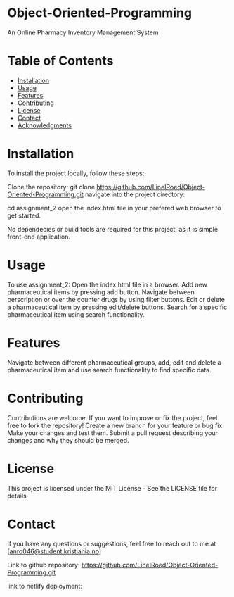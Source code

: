 # Object-Oriented-Programming
An Online Pharmacy Inventory Management System

# Table of Contents
- [Installation](#installation)
- [Usage](#usage)
- [Features](#features)
- [Contributing](#contributing)
- [License](#license)
- [Contact](#contact)
- [Acknowledgments](#acknowledgments)

# Installation
To install the project locally, follow these steps:

Clone the repository:
git clone https://github.com/LineIRoed/Object-Oriented-Programming.git
navigate into the project directory:

cd assignment_2
open the index.html file in your prefered web browser to get started.

No dependecies or build tools are required for this project, as it is simple front-end application.

# Usage
To use assignment_2:
Open the index.html file in a browser.
Add new pharmaceutical items by pressing add button.
Navigate between perscription or over the counter drugs by using filter buttons.
Edit or delete a pharmaceutical item by pressing edit/delete buttons.
Search for a specific pharmaceutical item using search functionality.

# Features
Navigate between different pharmaceutical groups, add, edit and delete a pharmaceutical item and use search functionality to find specific data.

# Contributing
Contributions are welcome. If you want to improve or fix the project, feel free to fork the repository!
Create a new branch for your feature or bug fix.
Make your changes and test them.
Submit a pull request describing your changes and why they should be merged.

# License
This project is licensed under the MIT License - See the LICENSE file for details

<!-- This project is not licensed -->

# Contact
If you have any questions or suggestions, feel free to reach out to me at [anro046@student.kristiania.no]


Link to github repository: https://github.com/LineIRoed/Object-Oriented-Programming.git

link to netlify deployment: 
